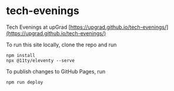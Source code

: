 # tech-evenings
Tech Evenings at upGrad [https://upgrad.github.io/tech-evenings/](https://upgrad.github.io/tech-evenings/)

To run this site locally, clone the repo and run
```
npm install
npx @11ty/eleventy --serve
```

To publish changes to GitHub Pages, run
```
npm run deploy
```